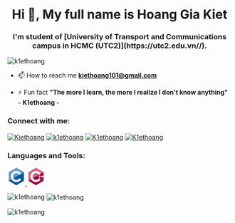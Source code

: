 <h1 align="center">Hi 👋, My full name is Hoang Gia Kiet</h1>
<h3 align="center">I'm student of [University of Transport and Communications campus in HCMC (UTC2)](https://utc2.edu.vn//).</h3>

<p align="left"> <img src="https://komarev.com/ghpvc/?username=k1ethoang&label=Profile%20views&color=0e75b6&style=flat" alt="k1ethoang" /> </p>

- 📫 How to reach me **kiethoang101@gmail.com**

- ⚡ Fun fact **"The more I learn, the more I realize I don't know anything"   - K1ethoang -**

<h3 align="left">Connect with me:</h3>
<p align="left">
<a href="https://fb.com/Kiethoang" target="blank"><img align="center" src="https://raw.githubusercontent.com/rahuldkjain/github-profile-readme-generator/master/src/images/icons/Social/facebook.svg" alt="Kiethoang" height="30" width="40" /></a>
<a href="https://instagram.com/k1ethoang" target="blank"><img align="center" src="https://raw.githubusercontent.com/rahuldkjain/github-profile-readme-generator/master/src/images/icons/Social/instagram.svg" alt="k1ethoang" height="30" width="40" /></a>
<a href="https://www.youtube.com/channel/UCK5Ey9NoSyo7PYBmM3OvjtQ" target="blank"><img align="center" src="https://raw.githubusercontent.com/rahuldkjain/github-profile-readme-generator/master/src/images/icons/Social/youtube.svg" alt="K1ethoang" height="30" width="40" /></a>
<a href="https://codeforces.com/profile/K1ethoang" target="blank"><img align="center" src="https://cdn.jsdelivr.net/npm/simple-icons@3.0.1/icons/codeforces.svg" alt="K1ethoang" height="30" width="40" /></a>
</p>

<h3 align="left">Languages and Tools:</h3>
<p align="left"> <a href="https://www.cprogramming.com/" target="_blank"> <img src="https://raw.githubusercontent.com/devicons/devicon/master/icons/c/c-original.svg" alt="c" width="40" height="40"/> </a> <a href="https://www.w3schools.com/cpp/" target="_blank"> <img src="https://raw.githubusercontent.com/devicons/devicon/master/icons/cplusplus/cplusplus-original.svg" alt="cplusplus" width="40" height="40"/> </a> </p>

<p><img align="left" src="https://github-readme-stats.vercel.app/api/top-langs?username=k1ethoang&show_icons=true&theme=dracula&locale=en&layout=compact" alt="k1ethoang" /></p>

<p>&nbsp;<img align="center" src="https://github-readme-stats.vercel.app/api?username=k1ethoang&show_icons=true&theme=dracula&locale=en" alt="k1ethoang" /></p>

<p><img align="center" src="https://github-readme-streak-stats.herokuapp.com/?user=k1ethoang&theme=dark" alt="k1ethoang" /></p>
